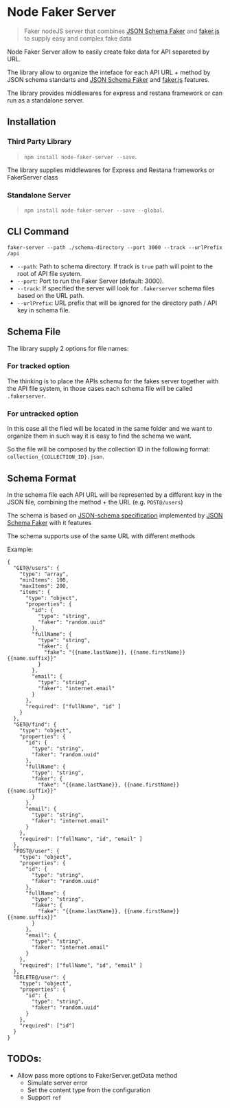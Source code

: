 # Node Faker Server

> Faker nodeJS server that combines [JSON Schema Faker](https://github.com/json-schema-faker/json-schema-faker) and [faker.js](https://github.com/marak/Faker.js/) to supply easy and complex fake data

Node Faker Server allow to easily create fake data for API separeted by URL.

The library allow to organize the inteface for each API URL + method by JSON schema standarts and [JSON Schema Faker](https://github.com/json-schema-faker/json-schema-faker) and [faker.js](https://github.com/marak/Faker.js/) features.

The library provides middlewares for express and restana framework or can run as a standalone server.

## Installation

### Third Party Library

> `npm install node-faker-server --save`.

The library supplies middlewares for Express and Restana frameworks or FakerServer class 

### Standalone Server

> `npm install node-faker-server --save --global`.

## CLI Command

`faker-server --path ./schema-directory --port 3000 --track --urlPrefix /api`

* `--path`: Path to schema directory. If track is `true` path will point to the root of API file system.
* `--port`: Port to run the Faker Server (default: 3000).
* `--track`: If specified the server will look for `.fakerserver` schema files based on the URL path.
* `--urlPrefix`: URL prefix that will be ignored for the directory path / API key in schema file.  

## Schema File

The library supply 2 options for file names:

### For tracked option

The thinking is to place the APIs schema for the fakes server together with the API file system, in those cases each schema file will be called `.fakerserver`.

### For untracked option

In this case all the filed will be located in the same folder and we want to organize them in such way it is easy to find the schema we want. 

So the file will be composed by the collection ID in the following format: `collection_{COLLECTION_ID}.json`.

## Schema Format

In the schema file each API URL will be represented by a different key in the JSON file, combining the method + the URL (e.g. `POST@/users`)

The schema is based on [JSON-schema specification](http://json-schema.org/draft-04/json-schema-core.html) implemented by [JSON Schema Faker](https://github.com/json-schema-faker/json-schema-faker) with it features

The schema supports use of the same URL with different methods

Example:
```
{
  "GET@/users": {
    "type": "array",
    "minItems": 100,
    "maxItems": 200,
    "items": {
      "type": "object",
      "properties": {
        "id": {
          "type": "string",
          "faker": "random.uuid"
        },
        "fullName": {
          "type": "string",
          "faker": {
            "fake": "{{name.lastName}}, {{name.firstName}} {{name.suffix}}"
          }
        },
        "email": {
          "type": "string",
          "faker": "internet.email"
        }
      },
      "required": ["fullName", "id" ]
    }
  },
  "GET@/find": {
    "type": "object",
    "properties": {
      "id": {
        "type": "string",
        "faker": "random.uuid"
      },
      "fullName": {
        "type": "string",
        "faker": {
          "fake": "{{name.lastName}}, {{name.firstName}} {{name.suffix}}"
        }
      },
      "email": {
        "type": "string",
        "faker": "internet.email"
      }
    },
    "required": ["fullName", "id", "email" ]
  },
  "POST@/user": {
    "type": "object",
    "properties": {
      "id": {
        "type": "string",
        "faker": "random.uuid"
      },
      "fullName": {
        "type": "string",
        "faker": {
          "fake": "{{name.lastName}}, {{name.firstName}} {{name.suffix}}"
        }
      },
      "email": {
        "type": "string",
        "faker": "internet.email"
      }
    },
    "required": ["fullName", "id", "email" ]
  },
  "DELETE@/user": {
    "type": "object",
    "properties": {
      "id": {
        "type": "string",
        "faker": "random.uuid"
      }
    },
    "required": ["id"]
  }
}

```

## TODOs:

* Allow pass more options to FakerServer.getData method 
    * Simulate server error
    * Set the content type from the configuration 
    * Support `ref`